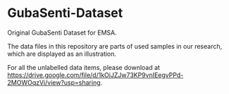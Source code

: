# GubaSenti-Dataset
Original GubaSenti Dataset for EMSA.

The data files in this repository are parts of used samples in our research, which are displayed as an illustration.

For all the unlabelled data items, please download at https://drive.google.com/file/d/1kOiJZJw73KP9vnIEegvPPd-2MOWOqzVi/view?usp=sharing.

